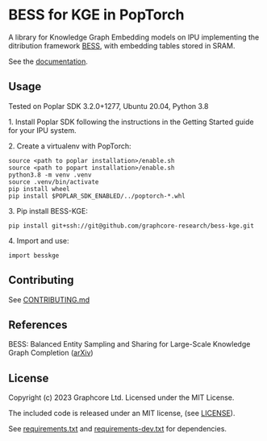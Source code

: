 # BESS for KGE in PopTorch

A library for Knowledge Graph Embedding models on IPU implementing the ditribution framework [BESS](https://arxiv.org/abs/2211.12281), with embedding tables stored in SRAM.

See the [documentation](https://symmetrical-adventure-69267rm.pages.github.io/).

## Usage

Tested on Poplar SDK 3.2.0+1277, Ubuntu 20.04, Python 3.8

1\. Install Poplar SDK following the instructions in the Getting Started guide for your IPU system.

2\. Create a virtualenv with PopTorch:
```
source <path to poplar installation>/enable.sh
source <path to popart installation>/enable.sh
python3.8 -m venv .venv
source .venv/bin/activate
pip install wheel
pip install $POPLAR_SDK_ENABLED/../poptorch-*.whl
```

3\. Pip install BESS-KGE:
```
pip install git+ssh://git@github.com/graphcore-research/bess-kge.git
```

4\. Import and use:
```
import besskge
```

## Contributing

See [CONTRIBUTING.md](CONTRIBUTING.md)

## References
BESS: Balanced Entity Sampling and Sharing for Large-Scale Knowledge Graph Completion ([arXiv](https://arxiv.org/abs/2211.12281))

## License

Copyright (c) 2023 Graphcore Ltd. Licensed under the MIT License.

The included code is released under an MIT license, (see [LICENSE](LICENSE)).

See [requirements.txt](requirements.txt) and [requirements-dev.txt](requirements-dev.txt) for dependencies.

